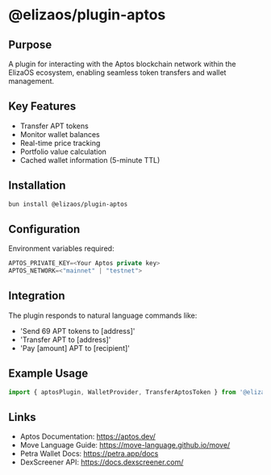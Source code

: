 # @elizaos/plugin-aptos

## Purpose
A plugin for interacting with the Aptos blockchain network within the ElizaOS ecosystem, enabling seamless token transfers and wallet management.

## Key Features
- Transfer APT tokens 
- Monitor wallet balances
- Real-time price tracking
- Portfolio value calculation
- Cached wallet information (5-minute TTL)

## Installation
```bash
bun install @elizaos/plugin-aptos
```

## Configuration
Environment variables required:
```typescript
APTOS_PRIVATE_KEY=<Your Aptos private key>
APTOS_NETWORK=<"mainnet" | "testnet">
```

## Integration
The plugin responds to natural language commands like:
- 'Send 69 APT tokens to [address]'
- 'Transfer APT to [address]'
- 'Pay [amount] APT to [recipient]'

## Example Usage
```typescript
import { aptosPlugin, WalletProvider, TransferAptosToken } from '@elizaos/plugin-aptos';
```

## Links
- Aptos Documentation: https://aptos.dev/
- Move Language Guide: https://move-language.github.io/move/
- Petra Wallet Docs: https://petra.app/docs
- DexScreener API: https://docs.dexscreener.com/
